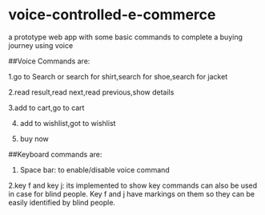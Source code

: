 # voice-controlled-e-commerce
a prototype web app with some basic commands to complete a buying journey using voice

##Voice Commands are:
                
1.go to Search or search for shirt,search for shoe,search for jacket
                
2.read result,read next,read previous,show details
                
3.add to cart,go to cart
                
4. add to wishlist,got to wishlist
                
5. buy now
                
				
##Keyboard commands are:
                
1. Space bar: to enable/disable voice command
                
2.key f and key j: its implemented to show key commands can also be used in case for blind people. Key f and j have markings on them so they can be easily identified by blind people.
                
